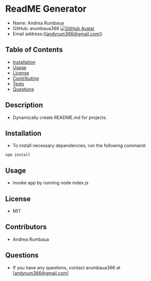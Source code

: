 # ReadME Generator

* Name: Andrea Rumbaua 
* GitHub: arumbaua366 
[![GitHub Avatar](https://avatars.githubusercontent.com/u/56378858?v=4)](https://github.com/arumbaua366)
* Email address:([andyrum366@gmail.com])

## Table of Contents

* [Installation](#installation)
* [Usage](#usage)
* [License](#license)
* [Contributing](#contributing)
* [Tests](#tests)
* [Questions](#questions)

## Description
* Dynamically create README.md for projects.
## Installation
* To install necessary dependencies, run the following command: 
```
npm install
```
## Usage
* Invoke app by running node index.js
## License
* MIT
## Contributors
* Andrea Rumbaua
## Questions
* If you have any questions, contact arumbaua366 at [andyrum366@gmail.com]
